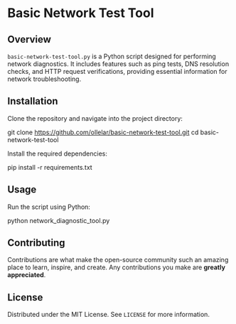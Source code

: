 # Basic Network Test Tool

## Overview
`basic-network-test-tool.py` is a Python script designed for performing network diagnostics. It includes features such as ping tests, DNS resolution checks, and HTTP request verifications, providing essential information for network troubleshooting.

## Installation
Clone the repository and navigate into the project directory:

git clone https://github.com/ollelar/basic-network-test-tool.git
cd basic-network-test-tool

Install the required dependencies:

pip install -r requirements.txt

## Usage
Run the script using Python:

python network_diagnostic_tool.py

## Contributing
Contributions are what make the open-source community such an amazing place to learn, inspire, and create. Any contributions you make are **greatly appreciated**.

## License
Distributed under the MIT License. See `LICENSE` for more information.

